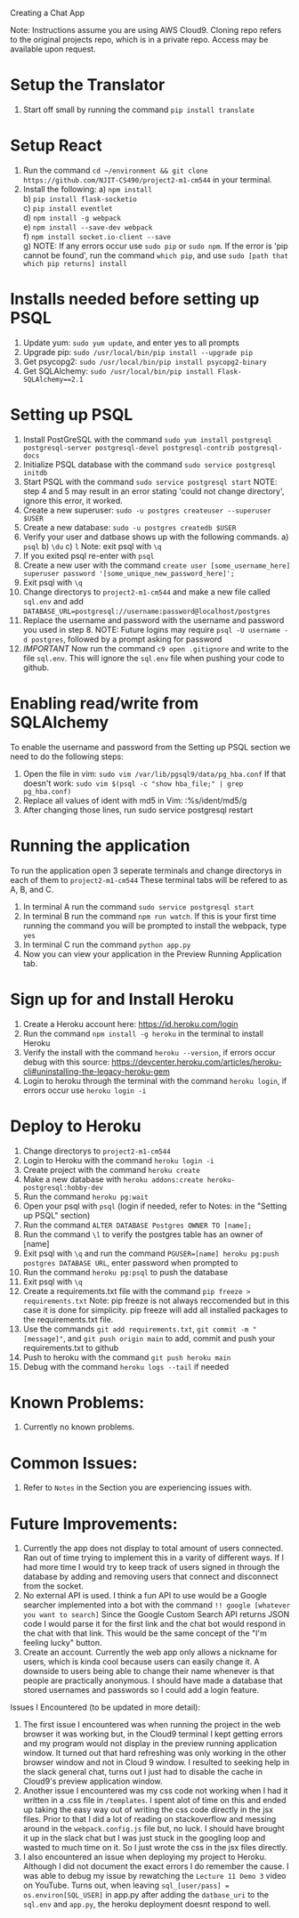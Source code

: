 Creating a Chat App

Note: Instructions assume you are using AWS Cloud9.
      Cloning repo refers to the original projects repo, which is in a private repo. Access may be available upon request.

# Setup the Translator
1. Start off small by running the command `pip install translate`

# Setup React
1. Run the command `cd ~/environment && git clone https://github.com/NJIT-CS490/project2-m1-cm544` in your terminal.
2. Install the following:
  a) `npm install`    
  b) `pip install flask-socketio`    
  c) `pip install eventlet`    
  d) `npm install -g webpack`    
  e) `npm install --save-dev webpack`    
  f) `npm install socket.io-client --save`    
  g) NOTE: If any errors occur use `sudo pip` or `sudo npm`. If the error is 'pip cannot be found', run the command `which pip`,
           and use `sudo [path that which pip returns] install`

# Installs needed before setting up PSQL
1. Update yum: `sudo yum update`, and enter yes to all prompts    
2. Upgrade pip: `sudo /usr/local/bin/pip install --upgrade pip`  
3. Get psycopg2: `sudo /usr/local/bin/pip install psycopg2-binary`    
4. Get SQLAlchemy: `sudo /usr/local/bin/pip install Flask-SQLAlchemy==2.1`  

# Setting up PSQL
1. Install PostGreSQL with the command `sudo yum install postgresql postgresql-server postgresql-devel postgresql-contrib postgresql-docs`
2. Initialize PSQL database with the command `sudo service postgresql initdb`
3. Start PSQL with the command `sudo service postgresql start`
   NOTE: step 4 and 5 may result in an error stating 'could not change directory', ignore this error, it worked.
4. Create a new superuser: `sudo -u postgres createuser --superuser $USER`
5. Create a new database: `sudo -u postgres createdb $USER`
6. Verify your user and datbase shows up with the following commands.
   a) `psql`
   b) `\du`
   c) `l`
   Note: exit psql with `\q`
7. If you exited psql re-enter with `psql`
8. Create a new user with the command `create user [some_username_here] superuser password '[some_unique_new_password_here]';`
9. Exit psql with `\q`
10. Change directorys to `project2-m1-cm544` and make a new file called `sql.env` and add `DATABASE_URL=postgresql://username:password@localhost/postgres`
11. Replace the username and password with the username and password you used in step 8.
    NOTE: Future logins may require `psql -U username -d postgres`, followed by a prompt asking for password
12. *IMPORTANT* Now run the command `c9 open .gitignore` and write to the file `sql.env`. This will ignore the `sql.env` file when pushing your code to github.

# Enabling read/write from SQLAlchemy
To enable the username and password from the Setting up PSQL section we need to do the following steps:
1. Open the file in vim: `sudo vim /var/lib/pgsql9/data/pg_hba.conf` If that doesn't work: `sudo vim $(psql -c "show hba_file;" | grep pg_hba.conf)`
2. Replace all values of ident with md5 in Vim: :%s/ident/md5/g
3. After changing those lines, run sudo service postgresql restart

# Running the application
To run the application open 3 seperate terminals and change directorys in each of them to `project2-m1-cm544`
These terminal tabs will be refered to as A, B, and C.
1. In terminal A run the command `sudo service postgresql start`
2. In terminal B run the command `npm run watch`. If this is your first time running the command you will be prompted to install the webpack, type `yes`
3. In terminal C run the command `python app.py`
4. Now you can view your application in the Preview Running Application tab.

# Sign up for and Install Heroku
1. Create a Heroku account here: https://id.heroku.com/login
2. Run the command `npm install -g heroku` in the terminal to install Heroku
3. Verify the install with the command `heroku --version`, if errors occur debug with this source: https://devcenter.heroku.com/articles/heroku-cli#uninstalling-the-legacy-heroku-gem
4. Login to heroku through the terminal with the command `heroku login`, if errors occur use `heroku login -i`

# Deploy to Heroku
1. Change directorys to `project2-m1-cm544`
2. Login to Heroku with the command `heroku login -i`
3. Create project with the command `heroku create`
4. Make a new database with `heroku addons:create heroku-postgresql:hobby-dev`
5. Run the command `heroku pg:wait`
6. Open your psql with `psql` (login if needed, refer to Notes: in the "Setting up PSQL" section)
7. Run the command `ALTER DATABASE Postgres OWNER TO [name];`
8. Run the command `\l` to verify the postgres table has an owner of [name]
9. Exit psql with `\q` and run the command `PGUSER=[name] heroku pg:push postgres DATABASE URL`, enter password when prompted to
10. Run the command `heroku pg:psql` to push the database
11. Exit psql with `\q`
12. Create a requirements.txt file with the command `pip freeze > requirements.txt`
    Note: pip freeze is not always reccomended but in this case it is done for simplicity.
          pip freeze will add all installed packages to the requirements.txt file.
13. Use the commands `git add requirements.txt`, `git commit -m "[message]"`, and `git push origin main` to add, commit and push your requirements.txt to github
14. Push to heroku with the command `git push heroku main`
15. Debug with the command `heroku logs --tail` if needed

# Known Problems:
1. Currently no known problems.

# Common Issues:
1. Refer to `Notes` in the Section you are experiencing issues with.

# Future Improvements:
1. Currently the app does not display to total amount of users connected.
   Ran out of time trying to implement this in a varity of different ways.
   If I had more time I would try to keep track of users signed in through the database by adding and removing users 
   that connect and disconnect from the socket.
2. No external API is used.
   I think a fun API to use would be a Google searcher implemented into a bot with the command `!! google [whatever you want to search]`
   Since the Google Custom Search API returns JSON code I would parse it for the first link and the chat bot would respond in the chat with that link.
   This would be the same concept of the "I'm feeling lucky" button.
3. Create an account. 
   Currently the web app only allows a nickname for users, which is kinda cool because users can easily change it.
   A downside to users being able to change their name whenever is that people are practically anonymous. 
   I should have made a database that stored usernames and passwords so I could add a login feature.

Issues I Encountered (to be updated in more detail):
1. The first issue I encountered was when running the project in the web browser it was working but,
   in the Cloud9 terminal I kept getting errors and my program would not display in the preview running application window.
   It turned out that hard refreshing was only working in the other browser window and not in Cloud 9 window.
   I resulted to seeking help in the slack general chat, turns out I just had to disable the cache in Cloud9's preview application window.
2. Another issue I encountered was my css code not working when I had it written in a .css file in `/templates`. I spent alot of time on this and ended up taking the easy way out of
   writing the css code directly in the jsx files. Prior to that I did a lot of reading on stackoverflow and messing around in the 
   `webpack.config.js` file but, no luck. I should have brought it up in the slack chat but I was just stuck in the googling loop and wasted to much time on it. So I just wrote the css in 
   the jsx files directly.
3. I also encountered an issue when deploying my project to Heroku. Although I did not document the exact errors I do remember the cause.
   I was able to debug my issue by rewatching the `Lecture 11 Demo 3` video on YouTube. Turns out, when leaving `sql_[user/pass] = os.environ[SQL_USER]` in app.py
   after adding the `datbase_uri` to the `sql.env` and `app.py`, the heroku deployment doesnt respond to well.
